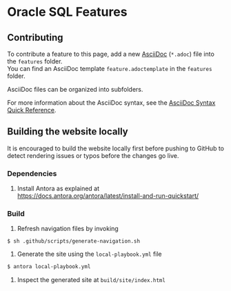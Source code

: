 # Oracle SQL Features

## Contributing

To contribute a feature to this page, add a new [AsciiDoc](https://asciidoc.org/) (`*.adoc`)
file into the `features` folder.  
You can find an AsciiDoc template `feature.adoctemplate` in the `features` folder.

AsciiDoc files can be organized into subfolders.

For more information about the AsciiDoc syntax, see the [AsciiDoc Syntax Quick Reference](https://docs.asciidoctor.org/asciidoc/latest/syntax-quick-reference/).

## Building the website locally

It is encouraged to build the website locally first before pushing to GitHub to
detect rendering issues or typos before the changes go live.

### Dependencies

1. Install Antora as explained at https://docs.antora.org/antora/latest/install-and-run-quickstart/

### Build

1. Refresh navigation files by invoking
```shell
$ sh .github/scripts/generate-navigation.sh
```
1. Generate the site using the `local-playbook.yml` file
```sh
$ antora local-playbook.yml
```
1. Inspect the generated site at `build/site/index.html`
